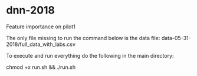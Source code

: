 # dnn-2018
Feature importance on pilot1

The only file missing to run the command below is the data file:
data-05-31-2018/full_data_with_labs.csv

To execute and run everything do the following in the main directory:

chmod +x run.sh && ./run.sh
